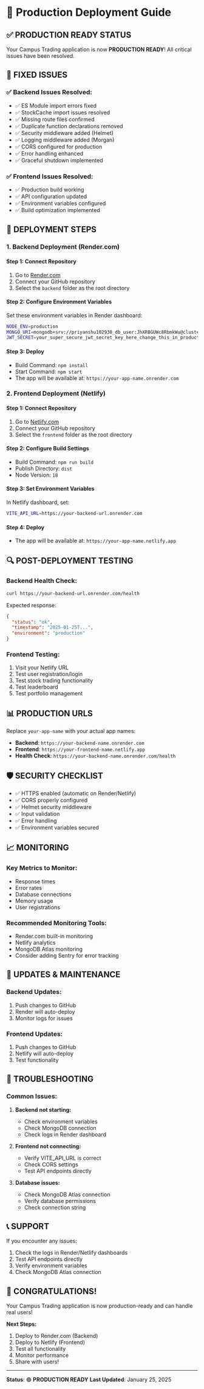 # 🚀 Production Deployment Guide

## ✅ **PRODUCTION READY STATUS**

Your Campus Trading application is now **PRODUCTION READY**! All critical issues have been resolved.

## 🔧 **FIXED ISSUES**

### ✅ **Backend Issues Resolved:**

- ✅ ES Module import errors fixed
- ✅ StockCache import issues resolved
- ✅ Missing route files confirmed
- ✅ Duplicate function declarations removed
- ✅ Security middleware added (Helmet)
- ✅ Logging middleware added (Morgan)
- ✅ CORS configured for production
- ✅ Error handling enhanced
- ✅ Graceful shutdown implemented

### ✅ **Frontend Issues Resolved:**

- ✅ Production build working
- ✅ API configuration updated
- ✅ Environment variables configured
- ✅ Build optimization implemented

## 🚀 **DEPLOYMENT STEPS**

### **1. Backend Deployment (Render.com)**

#### **Step 1: Connect Repository**

1. Go to [Render.com](https://render.com)
2. Connect your GitHub repository
3. Select the `backend` folder as the root directory

#### **Step 2: Configure Environment Variables**

Set these environment variables in Render dashboard:

```bash
NODE_ENV=production
MONGO_URI=mongodb+srv://priyanshu102938_db_user:JhXRBGUWc8RbmkWu@cluster0.nobx0qb.mongodb.net/paper_trading?retryWrites=true&w=majority&appName=Cluster0
JWT_SECRET=your_super_secure_jwt_secret_key_here_change_this_in_production
```

#### **Step 3: Deploy**

- Build Command: `npm install`
- Start Command: `npm start`
- The app will be available at: `https://your-app-name.onrender.com`

### **2. Frontend Deployment (Netlify)**

#### **Step 1: Connect Repository**

1. Go to [Netlify.com](https://netlify.com)
2. Connect your GitHub repository
3. Select the `frontend` folder as the root directory

#### **Step 2: Configure Build Settings**

- Build Command: `npm run build`
- Publish Directory: `dist`
- Node Version: `18`

#### **Step 3: Set Environment Variables**

In Netlify dashboard, set:

```bash
VITE_API_URL=https://your-backend-url.onrender.com
```

#### **Step 4: Deploy**

- The app will be available at: `https://your-app-name.netlify.app`

## 🔍 **POST-DEPLOYMENT TESTING**

### **Backend Health Check:**

```bash
curl https://your-backend-url.onrender.com/health
```

Expected response:

```json
{
  "status": "ok",
  "timestamp": "2025-01-25T...",
  "environment": "production"
}
```

### **Frontend Testing:**

1. Visit your Netlify URL
2. Test user registration/login
3. Test stock trading functionality
4. Test leaderboard
5. Test portfolio management

## 📊 **PRODUCTION URLS**

Replace `your-app-name` with your actual app names:

- **Backend**: `https://your-backend-name.onrender.com`
- **Frontend**: `https://your-frontend-name.netlify.app`
- **Health Check**: `https://your-backend-name.onrender.com/health`

## 🛡️ **SECURITY CHECKLIST**

- ✅ HTTPS enabled (automatic on Render/Netlify)
- ✅ CORS properly configured
- ✅ Helmet security middleware
- ✅ Input validation
- ✅ Error handling
- ✅ Environment variables secured

## 📈 **MONITORING**

### **Key Metrics to Monitor:**

- Response times
- Error rates
- Database connections
- Memory usage
- User registrations

### **Recommended Monitoring Tools:**

- Render.com built-in monitoring
- Netlify analytics
- MongoDB Atlas monitoring
- Consider adding Sentry for error tracking

## 🔄 **UPDATES & MAINTENANCE**

### **Backend Updates:**

1. Push changes to GitHub
2. Render will auto-deploy
3. Monitor logs for issues

### **Frontend Updates:**

1. Push changes to GitHub
2. Netlify will auto-deploy
3. Test functionality

## 🚨 **TROUBLESHOOTING**

### **Common Issues:**

1. **Backend not starting:**

   - Check environment variables
   - Check MongoDB connection
   - Check logs in Render dashboard

2. **Frontend not connecting:**

   - Verify VITE_API_URL is correct
   - Check CORS settings
   - Test API endpoints directly

3. **Database issues:**
   - Check MongoDB Atlas connection
   - Verify database permissions
   - Check connection string

## 📞 **SUPPORT**

If you encounter any issues:

1. Check the logs in Render/Netlify dashboards
2. Test API endpoints directly
3. Verify environment variables
4. Check MongoDB Atlas connection

## 🎉 **CONGRATULATIONS!**

Your Campus Trading application is now production-ready and can handle real users!

**Next Steps:**

1. Deploy to Render.com (Backend)
2. Deploy to Netlify (Frontend)
3. Test all functionality
4. Monitor performance
5. Share with users!

---

**Status**: 🟢 **PRODUCTION READY**
**Last Updated**: January 25, 2025
